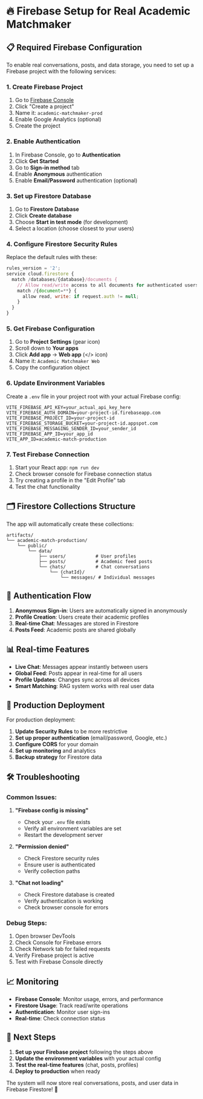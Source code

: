 # 🔥 Firebase Setup for Real Academic Matchmaker

## 📋 **Required Firebase Configuration**

To enable real conversations, posts, and data storage, you need to set up a Firebase project with the following services:

### 1. **Create Firebase Project**

1. Go to [Firebase Console](https://console.firebase.google.com/)
2. Click "Create a project"
3. Name it: `academic-matchmaker-prod`
4. Enable Google Analytics (optional)
5. Create the project

### 2. **Enable Authentication**

1. In Firebase Console, go to **Authentication**
2. Click **Get Started**
3. Go to **Sign-in method** tab
4. Enable **Anonymous** authentication
5. Enable **Email/Password** authentication (optional)

### 3. **Set up Firestore Database**

1. Go to **Firestore Database**
2. Click **Create database**
3. Choose **Start in test mode** (for development)
4. Select a location (choose closest to your users)

### 4. **Configure Firestore Security Rules**

Replace the default rules with these:

```javascript
rules_version = '2';
service cloud.firestore {
  match /databases/{database}/documents {
    // Allow read/write access to all documents for authenticated users
    match /{document=**} {
      allow read, write: if request.auth != null;
    }
  }
}
```

### 5. **Get Firebase Configuration**

1. Go to **Project Settings** (gear icon)
2. Scroll down to **Your apps**
3. Click **Add app** → **Web app** (</> icon)
4. Name it: `Academic Matchmaker Web`
5. Copy the configuration object

### 6. **Update Environment Variables**

Create a `.env` file in your project root with your actual Firebase config:

```env
VITE_FIREBASE_API_KEY=your_actual_api_key_here
VITE_FIREBASE_AUTH_DOMAIN=your-project-id.firebaseapp.com
VITE_FIREBASE_PROJECT_ID=your-project-id
VITE_FIREBASE_STORAGE_BUCKET=your-project-id.appspot.com
VITE_FIREBASE_MESSAGING_SENDER_ID=your_sender_id
VITE_FIREBASE_APP_ID=your_app_id
VITE_APP_ID=academic-match-production
```

### 7. **Test Firebase Connection**

1. Start your React app: `npm run dev`
2. Check browser console for Firebase connection status
3. Try creating a profile in the "Edit Profile" tab
4. Test the chat functionality

## 🗂️ **Firestore Collections Structure**

The app will automatically create these collections:

```
artifacts/
└── academic-match-production/
    └── public/
        └── data/
            ├── users/           # User profiles
            ├── posts/           # Academic feed posts
            └── chats/           # Chat conversations
                └── {chatId}/
                    └── messages/ # Individual messages
```

## 🔐 **Authentication Flow**

1. **Anonymous Sign-in**: Users are automatically signed in anonymously
2. **Profile Creation**: Users create their academic profiles
3. **Real-time Chat**: Messages are stored in Firestore
4. **Posts Feed**: Academic posts are shared globally

## 📊 **Real-time Features**

- **Live Chat**: Messages appear instantly between users
- **Global Feed**: Posts appear in real-time for all users
- **Profile Updates**: Changes sync across all devices
- **Smart Matching**: RAG system works with real user data

## 🚀 **Production Deployment**

For production deployment:

1. **Update Security Rules** to be more restrictive
2. **Set up proper authentication** (email/password, Google, etc.)
3. **Configure CORS** for your domain
4. **Set up monitoring** and analytics
5. **Backup strategy** for Firestore data

## 🛠️ **Troubleshooting**

### Common Issues:

1. **"Firebase config is missing"**
   - Check your `.env` file exists
   - Verify all environment variables are set
   - Restart the development server

2. **"Permission denied"**
   - Check Firestore security rules
   - Ensure user is authenticated
   - Verify collection paths

3. **"Chat not loading"**
   - Check Firestore database is created
   - Verify authentication is working
   - Check browser console for errors

### Debug Steps:

1. Open browser DevTools
2. Check Console for Firebase errors
3. Check Network tab for failed requests
4. Verify Firebase project is active
5. Test with Firebase Console directly

## 📈 **Monitoring**

- **Firebase Console**: Monitor usage, errors, and performance
- **Firestore Usage**: Track read/write operations
- **Authentication**: Monitor user sign-ins
- **Real-time**: Check connection status

## 🎯 **Next Steps**

1. **Set up your Firebase project** following the steps above
2. **Update the environment variables** with your actual config
3. **Test the real-time features** (chat, posts, profiles)
4. **Deploy to production** when ready

The system will now store real conversations, posts, and user data in Firebase Firestore! 🚀
